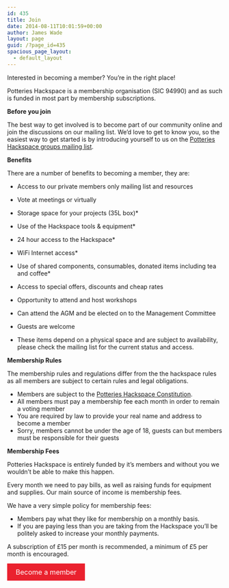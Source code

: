 ```yaml
---
id: 435
title: Join
date: 2014-08-11T10:01:59+00:00
author: James Wade
layout: page
guid: /?page_id=435
spacious_page_layout:
  - default_layout
---
```

Interested in becoming a member? You&#8217;re in the right place!

Potteries Hackspace is a membership organisation (SIC 94990) and as such is funded in most part by membership subscriptions.

**Before you join**

The best way to get involved is to become part of our community online and join the discussions on our mailing list. We’d love to get to know you, so the easiest way to get started is by introducing yourself to us on the [Potteries Hackspace groups mailing list](https://groups.google.com/group/potteries-hackspace).

**Benefits**

There are a number of benefits to becoming a member, they are:

  * Access to our private members only mailing list and resources
  * Vote at meetings or virtually
  * Storage space for your projects (35L box)*
  * Use of the Hackspace tools & equipment*
  * 24 hour access to the Hackspace*
  * WiFi Internet access*
  * Use of shared components, consumables, donated items including tea and coffee*
  * Access to special offers, discounts and cheap rates
  * Opportunity to attend and host workshops
  * Can attend the AGM and be elected on to the Management Committee
  * Guests are welcome

* These items depend on a physical space and are subject to availability, please check the mailing list for the current status and access.

**Membership Rules**

The membership rules and regulations differ from the the hackspace rules as all members are subject to certain rules and legal obligations.

  * Members are subject to the [Potteries Hackspace Constitution](https://docs.google.com/document/d/1n_r_CWQdehnsC863m5AqWtzrILA6IF8CT7PReLStWqw/pub).
  * All members must pay a membership fee each month in order to remain a voting member
  * You are required by law to provide your real name and address to become a member
  * Sorry, members cannot be under the age of 18, guests can but members must be responsible for their guests

**Membership Fees**

Potteries Hackspace is entirely funded by it&#8217;s members and without you we wouldn&#8217;t be able to make this happen.

Every month we need to pay bills, as well as raising funds for equipment and supplies. Our main source of income is membership fees.

We have a very simple policy for membership fees:

  * Members pay what they like for membership on a monthly basis.
  * If you are paying less than you are taking from the Hackspace you&#8217;ll be politely asked to increase your monthly payments.

A subscription of £15 per month is recommended, a minimum of £5 per month is encouraged.

<a style="color: #ffffff; font-size: 16px; background: #ea212e; padding: 10px 20px 10px 20px; text-decoration: none; margin-bottom: 1em; display: inline-block;" href="https://docs.google.com/forms/d/1cqgWs-c3xATXALOHq8jezVRGAktudUrEglpMaiO6Hsg/viewform">Become a member</a>
